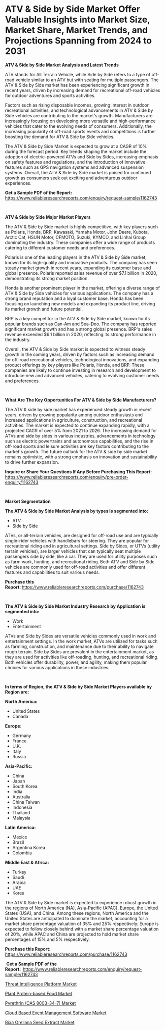 <p><h1>ATV & Side by Side Market Offer Valuable Insights into Market Size, Market Share, Market Trends, and Projections Spanning from 2024 to 2031</h1></p><p><strong>ATV & Side by Side Market Analysis and Latest Trends</strong></p>
<p><p>ATV stands for All Terrain Vehicle, while Side by Side refers to a type of off-road vehicle similar to an ATV but with seating for multiple passengers. The ATV & Side by Side market has been experiencing significant growth in recent years, driven by increasing demand for recreational off-road vehicles for outdoor adventures and sports activities. </p><p>Factors such as rising disposable incomes, growing interest in outdoor recreational activities, and technological advancements in ATV & Side by Side vehicles are contributing to the market's growth. Manufacturers are increasingly focusing on developing more versatile and high-performance vehicles that cater to the evolving needs of consumers. Additionally, the increasing popularity of off-road sports events and competitions is further boosting the demand for ATV & Side by Side vehicles.</p><p>The ATV & Side by Side Market is expected to grow at a CAGR of 10% during the forecast period. Key trends shaping the market include the adoption of electric-powered ATVs and Side by Sides, increasing emphasis on safety features and regulations, and the introduction of innovative features such as GPS navigation systems and advanced suspension systems. Overall, the ATV & Side by Side market is poised for continued growth as consumers seek out exciting and adventurous outdoor experiences.</p></p>
<p><strong>Get a Sample PDF of the Report:&nbsp;</strong> <a href="https://www.reliableresearchreports.com/enquiry/request-sample/1162743">https://www.reliableresearchreports.com/enquiry/request-sample/1162743</a></p>
<p>&nbsp;</p>
<p><strong>ATV & Side by Side Major Market Players</strong></p>
<p><p>The ATV & Side by Side market is highly competitive, with key players such as Polaris, Honda, BRP, Kawasaki, Yamaha Motor, John Deere, Kubota, Arctic Cat, HSUN Motor, CFMOTO, Suzuki, KYMCO, and Linhai Group dominating the industry. These companies offer a wide range of products catering to different customer needs and preferences.</p><p>Polaris is one of the leading players in the ATV & Side by Side market, known for its high-quality and innovative products. The company has seen steady market growth in recent years, expanding its customer base and global presence. Polaris reported sales revenue of over $7.1 billion in 2020, demonstrating its strong market position.</p><p>Honda is another prominent player in the market, offering a diverse range of ATV & Side by Side vehicles for various applications. The company has a strong brand reputation and a loyal customer base. Honda has been focusing on launching new models and expanding its product line, driving its market growth and future potential.</p><p>BRP is a key competitor in the ATV & Side by Side market, known for its popular brands such as Can-Am and Sea-Doo. The company has reported significant market growth and has a strong global presence. BRP's sales revenue exceeded $6.1 billion in 2020, reflecting its strong performance in the industry.</p><p>Overall, the ATV & Side by Side market is expected to witness steady growth in the coming years, driven by factors such as increasing demand for off-road recreational vehicles, technological innovations, and expanding product offerings by key players like Polaris, Honda, and BRP. These companies are likely to continue investing in research and development to introduce new and advanced vehicles, catering to evolving customer needs and preferences.</p></p>
<p>&nbsp;</p>
<p><strong>What Are The Key Opportunities For ATV & Side by Side Manufacturers?</strong></p>
<p><p>The ATV & side by side market has experienced steady growth in recent years, driven by growing popularity among outdoor enthusiasts and increased applications in agriculture, construction, and recreational activities. The market is expected to continue expanding rapidly, with a projected CAGR of over 5% from 2021 to 2026. The increasing demand for ATVs and side by sides in various industries, advancements in technology such as electric powertrains and autonomous capabilities, and the rise in off-road sports and leisure activities are key factors contributing to the market's growth. The future outlook for the ATV & side by side market remains optimistic, with a strong emphasis on innovation and sustainability to drive further expansion.</p></p>
<p><strong>Inquire or Share Your Questions If Any Before Purchasing This Report:</strong> <a href="https://www.reliableresearchreports.com/enquiry/pre-order-enquiry/1162743">https://www.reliableresearchreports.com/enquiry/pre-order-enquiry/1162743</a></p>
<p>&nbsp;</p>
<p><strong>Market Segmentation</strong></p>
<p><strong>The ATV & Side by Side Market Analysis by types is segmented into:</strong></p>
<p><ul><li>ATV</li><li>Side by Side</li></ul></p>
<p><p>ATVs, or all-terrain vehicles, are designed for off-road use and are typically single-rider vehicles with handlebars for steering. They are popular for recreational riding and in agricultural settings. Side by Sides, or UTVs (utility terrain vehicles), are larger vehicles that can typically seat multiple passengers side by side, like a car. They are used for utility purposes such as farm work, hunting, and recreational riding. Both ATV and Side by Side vehicles are commonly used for off-road activities and offer different features and capabilities to suit various needs.</p></p>
<p><strong>Purchase this Report:&nbsp;</strong><a href="https://www.reliableresearchreports.com/purchase/1162743">https://www.reliableresearchreports.com/purchase/1162743</a></p>
<p>&nbsp;</p>
<p><strong>The ATV & Side by Side Market Industry Research by Application is segmented into:</strong></p>
<p><ul><li>Work</li><li>Entertainment</li></ul></p>
<p><p>ATVs and Side by Sides are versatile vehicles commonly used in work and entertainment settings. In the work market, ATVs are utilized for tasks such as farming, construction, and maintenance due to their ability to navigate rough terrain. Side by Sides are prevalent in the entertainment market, as they are used for activities like off-roading, hunting, and recreational riding. Both vehicles offer durability, power, and agility, making them popular choices for various applications in these industries.</p></p>
<p>&nbsp;</p>
<p><strong>In terms of Region, the ATV & Side by Side Market Players available by Region are:</strong></p>
<p>
    <p> <strong> North America: </strong>
        <ul>
            <li>United States</li>
            <li>Canada</li>
        </ul>
        </p> 
    <p> <strong> Europe: </strong>
        <ul>
            <li>Germany</li>
            <li>France</li>
            <li>U.K.</li>
            <li>Italy</li>
            <li>Russia</li>
        </ul>
        </p> 
    <p> <strong> Asia-Pacific: </strong>
        <ul>
            <li>China</li>
            <li>Japan</li>
            <li>South Korea</li>
            <li>India</li>
            <li>Australia</li>
            <li>China Taiwan</li>
            <li>Indonesia</li>
            <li>Thailand</li>
            <li>Malaysia</li>
        </ul>
        </p> 
    <p> <strong> Latin America: </strong>
        <ul>
            <li>Mexico</li>
            <li>Brazil</li>
            <li>Argentina Korea</li>
            <li>Colombia</li>
        </ul>
        </p> 
    <p> <strong> Middle East & Africa: </strong>
        <ul>
            <li>Turkey</li>
            <li>Saudi</li>
            <li>Arabia</li>
            <li>UAE</li>
            <li>Korea</li>
        </ul>
    </p>
    </p>
<p><p>The ATV & Side by Side market is expected to experience robust growth in the regions of North America (NA), Asia-Pacific (APAC), Europe, the United States (USA), and China. Among these regions, North America and the United States are anticipated to dominate the market, accounting for a market share percentage valuation of 35% and 25% respectively. Europe is expected to follow closely behind with a market share percentage valuation of 20%, while APAC and China are projected to hold market share percentages of 15% and 5% respectively.</p></p>
<p><strong>Purchase this Report: </strong><a href="https://www.reliableresearchreports.com/purchase/1162743">https://www.reliableresearchreports.com/purchase/1162743</a></p>
<p>&nbsp;<strong>Get a Sample PDF of the Report:&nbsp;&nbsp;</strong><a href="https://www.reliableresearchreports.com/enquiry/request-sample/1162743">https://www.reliableresearchreports.com/enquiry/request-sample/1162743</a></p>
<p><strong></strong></p>
<p><p><a href="https://medium.com/@abbieparker1942/decoding-threat-intelligence-platform-market-metrics-market-share-trends-and-growth-patterns-fe298e79b87d">Threat Intelligence Platform Market</a></p><p><a href="https://github.com/irfadac/Market-Research-Report-List-2/blob/main/plant-protein-based-food-market.md">Plant Protein-based Food Market</a></p><p><a href="https://issuu.com/reportprime-2/docs/pyrethrin-cas-8003-34-7-market-size-2030.pptx">Pyrethrin (CAS 8003-34-7) Market</a></p><p><a href="https://medium.com/@abbieparker1942/cloud-based-event-management-software-market-outlook-industry-overview-and-forecast-2024-to-2031-a814a58c000b">Cloud Based Event Management Software Market</a></p><p><a href="https://issuu.com/reportprime-2/docs/bixa-orellana-seed-extract-market-size-2030.pptx">Bixa Orellana Seed Extract Market</a></p></p>